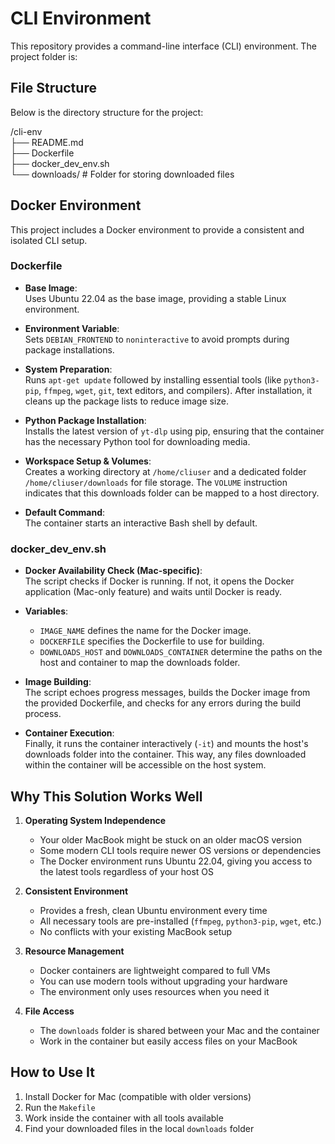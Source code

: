 # CLI Environment

This repository provides a command-line interface (CLI) environment. The project folder is:

## File Structure

Below is the directory structure for the project:

/cli-env  
├── README.md  
├── Dockerfile  
├── docker_dev_env.sh  
└── downloads/         # Folder for storing downloaded files

## Docker Environment

This project includes a Docker environment to provide a consistent and isolated CLI setup.

### Dockerfile

- **Base Image**:  
    Uses Ubuntu 22.04 as the base image, providing a stable Linux environment.

- **Environment Variable**:  
    Sets `DEBIAN_FRONTEND` to `noninteractive` to avoid prompts during package installations.

- **System Preparation**:  
    Runs `apt-get update` followed by installing essential tools (like `python3-pip`, `ffmpeg`, `wget`, `git`, text editors, and compilers). After installation, it cleans up the package lists to reduce image size.

- **Python Package Installation**:  
    Installs the latest version of `yt-dlp` using pip, ensuring that the container has the necessary Python tool for downloading media.

- **Workspace Setup & Volumes**:  
    Creates a working directory at `/home/cliuser` and a dedicated folder `/home/cliuser/downloads` for file storage. The `VOLUME` instruction indicates that this downloads folder can be mapped to a host directory.

- **Default Command**:  
    The container starts an interactive Bash shell by default.

### docker_dev_env.sh

- **Docker Availability Check (Mac-specific)**:  
    The script checks if Docker is running. If not, it opens the Docker application (Mac-only feature) and waits until Docker is ready.

- **Variables**:  
    - `IMAGE_NAME` defines the name for the Docker image.  
    - `DOCKERFILE` specifies the Dockerfile to use for building.  
    - `DOWNLOADS_HOST` and `DOWNLOADS_CONTAINER` determine the paths on the host and container to map the downloads folder.

- **Image Building**:  
    The script echoes progress messages, builds the Docker image from the provided Dockerfile, and checks for any errors during the build process.

- **Container Execution**:  
    Finally, it runs the container interactively (`-it`) and mounts the host's downloads folder into the container. This way, any files downloaded within the container will be accessible on the host system.

## Why This Solution Works Well

1. **Operating System Independence**
    - Your older MacBook might be stuck on an older macOS version
    - Some modern CLI tools require newer OS versions or dependencies
    - The Docker environment runs Ubuntu 22.04, giving you access to the latest tools regardless of your host OS

2. **Consistent Environment**
    - Provides a fresh, clean Ubuntu environment every time
    - All necessary tools are pre-installed (`ffmpeg`, `python3-pip`, `wget`, etc.)
    - No conflicts with your existing MacBook setup

3. **Resource Management**
    - Docker containers are lightweight compared to full VMs
    - You can use modern tools without upgrading your hardware
    - The environment only uses resources when you need it

4. **File Access**
    - The `downloads` folder is shared between your Mac and the container
    - Work in the container but easily access files on your MacBook

## How to Use It

1. Install Docker for Mac (compatible with older versions)
2. Run the `Makefile`
3. Work inside the container with all tools available
4. Find your downloaded files in the local `downloads` folder
